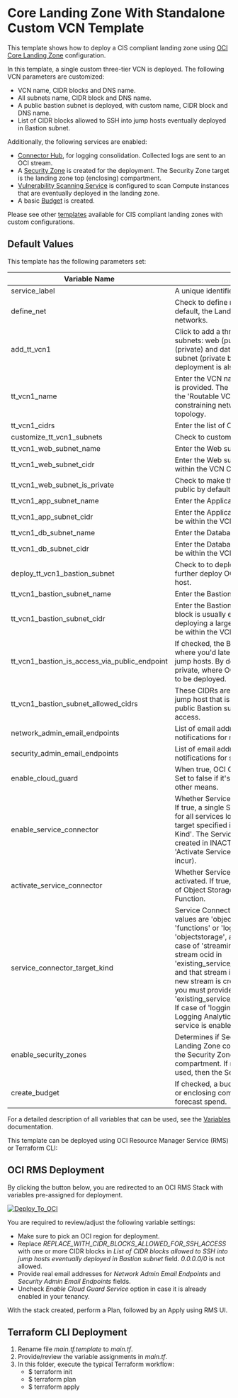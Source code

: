 # Core Landing Zone With Standalone Custom VCN Template

This template shows how to deploy a CIS compliant landing zone using [OCI Core Landing Zone](../../) configuration. 

In this template, a single custom three-tier VCN is deployed. The following VCN parameters are customized:
  - VCN name, CIDR blocks and DNS name.
  - All subnets name, CIDR block and DNS name.
  - A public bastion subnet is deployed, with custom name, CIDR block and DNS name.
  - List of CIDR blocks allowed to SSH into jump hosts eventually deployed in Bastion subnet.

Additionally, the following services are enabled:
  - [Connector Hub](https://docs.oracle.com/en-us/iaas/Content/connector-hub/overview.htm), for logging consolidation. Collected logs are sent to an OCI stream.
  - A [Security Zone](https://docs.oracle.com/en-us/iaas/security-zone/using/security-zones.htm) is created for the deployment. The Security Zone target is the landing zone top (enclosing) compartment.
  - [Vulnerability Scanning Service](https://docs.oracle.com/en-us/iaas/scanning/using/overview.htm#scanning_overview) is configured to scan Compute instances that are eventually deployed in the landing zone.
  - A basic [Budget](https://docs.oracle.com/en-us/iaas/Content/Billing/Concepts/budgetsoverview.htm#Budgets_Overview) is created.

Please see other [templates](../../templates/) available for CIS compliant landing zones with custom configurations.


## Default Values

This template has the following parameters set: 

| Variable Name | Description | Value |
|---------------|-------------|-------|
| service_label | A unique identifier to prefix the resources | custvcn |
| define_net | Check to define networking resources. By default, the Landing Zone does NOT deploy any networks.     | true |
| add_tt_vcn1 | Click to add a three-tier VCN, with three subnets: web (public by default), application (private) and database (private). An optional subnet (private by default) for bastion deployment is also available     | true |
| tt_vcn1_name | Enter the VCN name. Otherwise a default name is provided. The label above should be used in the 'Routable VCNs' field of other VCNs for constraining network traffic in a Hub/Spoke topology.     | my-vcn-1 |
| tt_vcn1_cidrs | Enter the list of CIDR blocks for the VCN.        | 192.168.0.0/20 |
| customize_tt_vcn1_subnets | Check to customize default subnets settings.     | true |
| tt_vcn1_web_subnet_name | Enter the Web subnet name.     | frontend-subnet |
| tt_vcn1_web_subnet_cidr | Enter the Web subnet CIDR block. It must be within the VCN CIDR blocks.      | 192.168.0.0/24 |
| tt_vcn1_web_subnet_is_private | Check to make the Web subnet private. It is public by default.     | true |
| tt_vcn1_app_subnet_name | Enter the Application subnet name.     | middle-subnet |
| tt_vcn1_app_subnet_cidr | Enter the Application subnet CIDR block. It must be within the VCN CIDR blocks.     | 192.168.1.0/24 |
| tt_vcn1_db_subnet_name | Enter the Database subnet name.     | backend-subnet |
| tt_vcn1_db_subnet_cidr | Enter the Database subnet CIDR block. It must be within the VCN CIDR blocks.     | 192.168.2.0/24 |
| deploy_tt_vcn1_bastion_subnet | Check to to deploy a subnet where you can further deploy OCI Bastion service or a jump host.     | true |
| tt_vcn1_bastion_subnet_name | Enter the Bastion subnet name.     | bastion-subnet |
| tt_vcn1_bastion_subnet_cidr | Enter the Bastion subnet CIDR block. A /29 block is usually enough, unless you plan on deploying a large number of jump hosts. It must be within the VCN CIDR blocks.     | 192.168.3.0/29 |
| tt_vcn1_bastion_is_access_via_public_endpoint | If checked, the Bastion subnet is made public where you'd later deploy and manage your jump hosts. By default, the Bastion subnet is private, where OCI Bastion service is expected to be deployed.     | true |
| tt_vcn1_bastion_subnet_allowed_cidrs | These CIDRs are allowed to SSH into the the jump host that is eventually deployed in the public Bastion subnet. Leave it empty for no access.     | REPLACE_WITH_CIDR_BLOCKS_ALLOWED_FOR_SSH_ACCESS |
| network_admin_email_endpoints | List of email addresses that receive notifications for networking related events. | ["email.address@example.com"] |
| security_admin_email_endpoints | List of email addresses that receive notifications for security related events. | ["email.address@example.com"] |
| enable_cloud_guard | When true, OCI Cloud Guard Service is enabled. Set to false if it's been already enabled through other means. | true |
| enable_service_connector | Whether Service Connector should be enabled. If true, a single Service Connector is managed for all services log sources and the designated target specified in 'Service Connector Target Kind'. The Service Connector resource is created in INACTIVE state. To activate, check 'Activate Service Connector?' (costs may incur).     | true |
| activate_service_connector | Whether Service Connector should be activated. If true, costs my incur due to usage of Object Storage bucket, Streaming or Function.     | true |
| service_connector_target_kind |Service Connector Hub target resource. Valid values are 'objectstorage', 'streaming', 'functions' or 'logginganalytics'. In case of 'objectstorage', a new bucket is created. In case of 'streaming', you can provide an existing stream ocid in 'existing_service_connector_target_stream_id' and that stream is used. If no ocid is provided, a new stream is created. In case of 'functions', you must provide the existing function ocid in 'existing_service_connector_target_function_id'. If case of 'logginganalytics', a log group for Logging Analytics service is created and the service is enabled if not already      | streaming |
| enable_security_zones |Determines if Security Zones are enabled in Landing Zone compartments. When set to true, the Security Zone is enabled for the enclosing compartment. If no enclosing compartment is used, then the Security Zone is not enabled.   | true |                                                                                                                                                                                                                                               | vss_create | Whether Vulnerability Scanning should be enabled. If checked, a scanning recipe is enabled and scanning targets are enabled for each Landing Zone compartment.    | true |
| create_budget | If checked, a budget will be created at the root or enclosing compartment and based on forecast spend.      | true |

For a detailed description of all variables that can be used, see the [Variables](../../VARIABLES.md) documentation.

This template can be deployed using OCI Resource Manager Service (RMS) or Terraform CLI:

## OCI RMS Deployment

By clicking the button below, you are redirected to an OCI RMS Stack with variables pre-assigned for deployment. 

[![Deploy_To_OCI](../../images/DeployToOCI.svg)](https://cloud.oracle.com/resourcemanager/stacks/create?zipUrl=https://github.com/oci-landing-zones/terraform-oci-core-landingzone/archive/refs/heads/main.zip&zipUrlVariables={"service_label":"custvcn","network_admin_email_endpoints":["email.address@example.com"],"security_admin_email_endpoints":["email.address@example.com"],"define_net":true,"add_tt_vcn1":true,"tt_vcn1_name":"my-vcn-1","tt_vcn1_cidrs":["192.168.0.0/20"],"tt_vcn1_dns":"myvcn1","customize_tt_vcn1_subnets":true,"tt_vcn1_web_subnet_name":"frontend-subnet","tt_vcn1_web_subnet_cidr":"192.168.0.0/24","tt_vcn1_web_subnet_is_private":true,"tt_vcn1_app_subnet_name":"middle-subnet","tt_vcn1_app_subnet_cidr":"192.168.1.0/24","tt_vcn1_db_subnet_name":"backend-subnet","tt_vcn1_db_subnet_cidr":"192.168.2.0/24","deploy_tt_vcn1_bastion_subnet":true,"tt_vcn1_bastion_subnet_name":"bastion-subnet","tt_vcn1_bastion_subnet_cidr":"192.168.3.0/29","tt_vcn1_bastion_is_access_via_public_endpoint":true,"tt_vcn1_bastion_subnet_allowed_cidrs":"REPLACE_WITH_CIDR_BLOCKS_ALLOWED_FOR_SSH_ACCESS","enable_service_connector":true,"activate_service_connector":true,"service_connector_target_kind":"streaming","enable_security_zones":true,"vss_create":true,"create_budget":true,"enable_cloud_guard":true})

You are required to review/adjust the following variable settings:
 - Make sure to pick an OCI region for deployment.
 - Replace *REPLACE_WITH_CIDR_BLOCKS_ALLOWED_FOR_SSH_ACCESS* with one or more CIDR blocks in *List of CIDR blocks allowed to SSH into jump hosts eventually deployed in Bastion subnet* field. *0.0.0.0/0* is not allowed.
 - Provide real email addresses for *Network Admin Email Endpoints* and *Security Admin Email Endpoints* fields. 
 - Uncheck *Enable Cloud Guard Service* option in case it is already enabled in your tenancy.

With the stack created, perform a Plan, followed by an Apply using RMS UI.


## Terraform CLI Deployment

1. Rename file *main.tf.template* to *main.tf*. 
2. Provide/review the variable assignments in *main.tf*.
3. In this folder, execute the typical Terraform workflow:
    - $ terraform init
    - $ terraform plan
    - $ terraform apply
